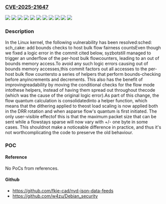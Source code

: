 ### [CVE-2025-21647](https://cve.mitre.org/cgi-bin/cvename.cgi?name=CVE-2025-21647)
![](https://img.shields.io/static/v1?label=Product&message=Linux&color=blue)
![](https://img.shields.io/static/v1?label=Version&message=&color=brightgreen)
![](https://img.shields.io/static/v1?label=Version&message=4a4eeefa514db570be025ab46d779af180e2c9bb%20&color=brightgreen)
![](https://img.shields.io/static/v1?label=Version&message=546ea84d07e3e324644025e2aae2d12ea4c5896e%20&color=brightgreen)
![](https://img.shields.io/static/v1?label=Version&message=549e407569e08459d16122341d332cb508024094%20&color=brightgreen)
![](https://img.shields.io/static/v1?label=Version&message=6.11%20&color=brightgreen)
![](https://img.shields.io/static/v1?label=Version&message=7725152b54d295b7da5e34c2f419539b30d017bd%20&color=brightgreen)
![](https://img.shields.io/static/v1?label=Version&message=cde71a5677971f4f1b69b25e854891dbe78066a4%20&color=brightgreen)
![](https://img.shields.io/static/v1?label=Version&message=d4a9039a7b3d8005b90c7b1a55a306444f0e5447%20&color=brightgreen)
![](https://img.shields.io/static/v1?label=Version&message=d7c01c0714c04431b5e18cf17a9ea68a553d1c3c%20&color=brightgreen)
![](https://img.shields.io/static/v1?label=Vulnerability&message=n%2Fa&color=blue)

### Description

In the Linux kernel, the following vulnerability has been resolved:sched: sch_cake: add bounds checks to host bulk flow fairness countsEven though we fixed a logic error in the commit cited below, syzbotstill managed to trigger an underflow of the per-host bulk flowcounters, leading to an out of bounds memory access.To avoid any such logic errors causing out of bounds memory accesses,this commit factors out all accesses to the per-host bulk flow countersto a series of helpers that perform bounds-checking before anyincrements and decrements. This also has the benefit of improvingreadability by moving the conditional checks for the flow mode intothese helpers, instead of having them spread out throughout thecode (which was the cause of the original logic error).As part of this change, the flow quantum calculation is consolidatedinto a helper function, which means that the dithering applied to theost load scaling is now applied both in the DRR rotation and when asparse flow's quantum is first initiated. The only user-visible effectof this is that the maximum packet size that can be sent while a flowstays sparse will now vary with +/- one byte in some cases. This shouldnot make a noticeable difference in practice, and thus it's not worthcomplicating the code to preserve the old behaviour.

### POC

#### Reference
No PoCs from references.

#### Github
- https://github.com/fkie-cad/nvd-json-data-feeds
- https://github.com/w4zu/Debian_security

